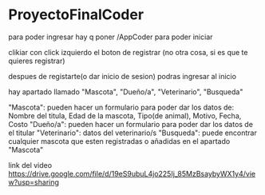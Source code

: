# ProyectoFinalCoder

para poder ingresar hay q poner /AppCoder para poder iniciar

clikiar con click izquierdo el boton de registrar (no otra cosa, si es que te quieres registrar)

despues de registarte(o dar inicio de sesion) podras ingresar al inicio

hay apartado llamado "Mascota", "Dueño/a", "Veterinario", "Busqueda"

"Mascota": pueden hacer un formulario para poder dar los datos de: Nombre del titula, Edad de la mascota, Tipo(de animal), Motivo, Fecha, Costo
"Dueño/a": pueden hacer un formulario para poder dar los datos de el titular 
"Veterinario": datos del veterinario/s
"Busqueda": puede encontrar cualquier mascota que esten registradas o añadidas en el apartado "Mascota"

link del video
https://drive.google.com/file/d/19eS9ubuL4jo225Ij_85MzBsaybyWX1y4/view?usp=sharing
